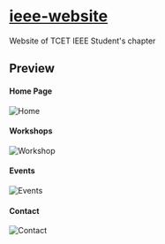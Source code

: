 # [ieee-website](https://ieee-tcet.github.io/ieee-website/)
Website of TCET IEEE Student's chapter

## Preview

#### Home Page
![Home](https://user-images.githubusercontent.com/73239142/230459015-a6ce3345-07df-4213-92ce-7ac388aab3e0.png)

#### Workshops
![Workshop](https://user-images.githubusercontent.com/73239142/230459041-897e2b3f-8552-40b3-b061-40ff9a19c9e4.png)

#### Events
![Events](https://user-images.githubusercontent.com/73239142/230459083-6766054d-8c45-4263-8887-c146111c676d.png)

#### Contact
![Contact](https://user-images.githubusercontent.com/73239142/230458949-f6f29888-7bc7-4626-8f7e-e08efa43c5e2.png)
